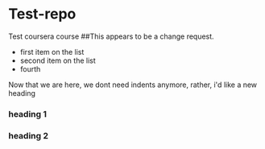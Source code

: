 # Test-repo
Test coursera course
##This appears to be a change request.
* first item on the list
* second item on the list
* fourth

Now that we are here, we dont need indents anymore, rather, i'd like a new heading

### heading 1
### heading 2
